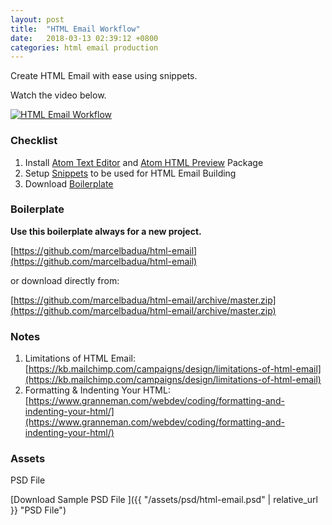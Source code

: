 ```yaml
---
layout: post
title:  "HTML Email Workflow"
date:   2018-03-13 02:39:12 +0800
categories: html email production
---
```


Create HTML Email with ease using snippets.

Watch the video below.

[![HTML Email Workflow](http://img.youtube.com/vi/njvT9iyIaWY/0.jpg)](http://www.youtube.com/watch?v=njvT9iyIaWY)

### Checklist

 1. Install [Atom Text Editor](http://atom.io/) and [Atom HTML Preview](https://atom.io/packages/atom-html-preview) Package
 2. Setup [Snippets](https://github.com/marcelbadua/html-email/blob/master/snippets/atom.cson) to be used for HTML Email Building
 3. Download [Boilerplate]((https://github.com/marcelbadua/html-email))

### Boilerplate

**Use this boilerplate always for a new project.**

[https://github.com/marcelbadua/html-email](https://github.com/marcelbadua/html-email)

or download directly from:

[https://github.com/marcelbadua/html-email/archive/master.zip](https://github.com/marcelbadua/html-email/archive/master.zip)

### Notes

1. Limitations of HTML Email: [https://kb.mailchimp.com/campaigns/design/limitations-of-html-email](https://kb.mailchimp.com/campaigns/design/limitations-of-html-email)
2. Formatting & Indenting Your HTML: [https://www.granneman.com/webdev/coding/formatting-and-indenting-your-html/](https://www.granneman.com/webdev/coding/formatting-and-indenting-your-html/)

### Assets

PSD File

[Download Sample PSD File ]({{ "/assets/psd/html-email.psd" | relative_url }} "PSD File")
